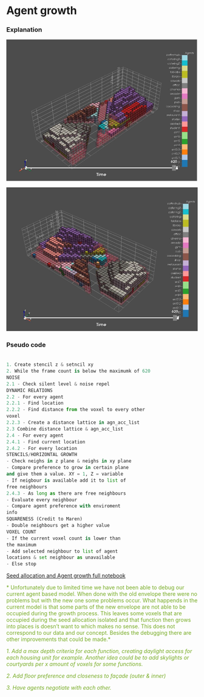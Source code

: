 # Agent growth 

### Explanation

![Title](../../../img/ABM_1.png)

![Title](../../../img/ABM_2.png)

### Pseudo code

``` python

1. Create stencil z & setncil xy
2. While the frame count is below the maximumk of 620
NOISE
2.1 - Check silent level & noise repel
DYNAMIC RELATIONS
2.2 - For every agent
2.2.1 - Find location
2.2.2 - Find distance from the voxel to every other
voxel
2.2.3 - Create a distance lattice in agn_acc_list
2.3 Combine distance lattice & agn_acc_list
2.4 - For every agent
2.4.1 - Find current location
2.4.2 - For every location
STENCILS/HORIZONTAL GROWTH
- Check neighs in z plane & neighs in xy plane
- Compare preference to grow in certain plane
and give them a value. XY = 1, Z = variable
- If neigbour is available add it to list of
free neighbours
2.4.3 - As long as there are free neighbours
- Evaluate every neighbour
- Compare agent preference with enviroment
info
SQUARENESS (Credit to Maren)
- Double neighbours get a higher value
VOXEL COUNT
- If the current voxel count is lower than
the maximum
- Add selected neighbour to list of agent
locations & set neighbour as unavailable
- Else stop
```

[Seed allocation and Agent growth full notebook](/spatial_computing_project_template/index/scripts/abm/)

<span style="color: #76AB24;">* Unfortunately due to limited time we have not been able to debug our current agent based model. When done with the old envelope there were no problems but with the new one some problems occur. What happends in the current model is that some parts of the new envelope are not able to be occupied during the growth process. This leaves some voxels that are occupied during the seed allocation isolated and that function then grows into places is doesn’t want to which makes no sense. This does not correspond to our data and our concept. Besides the debugging there are other improvements that could be made.*</span>

<span style="color: #76AB24;">*1.	Add a max depth criteria for each function, creating daylight access for each housing unit for example. Another idea could be to add skylights or courtyards per x amount of voxels for some functions.*</span> 

<span style="color: #76AB24;">*2.	Add floor preference and closeness to façade (outer & inner)*</span>

<span style="color: #76AB24;">*3.	Have agents negotiate with each other.*</span>

